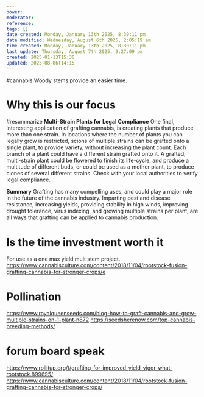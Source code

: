 ```yaml
---
power: 
moderator: 
reference: 
tags: []
date created: Monday, January 13th 2025, 8:30:11 pm
date modified: Wednesday, August 6th 2025, 2:05:19 am
time created: Monday, January 13th 2025, 8:30:11 pm
last update: Thursday, August 7th 2025, 9:27:09 pm
created: 2025-01-13T15:30
updated: 2025-08-06T14:15
---
```

#cannabis 
Woody stems provide an easier time.  
# Why this is our focus
#resummarize
**Multi-Strain Plants for Legal Compliance**
One final, interesting application of grafting cannabis, is creating plants that produce more than one strain. In locations where the number of plants you can legally grow is restricted, scions of multiple strains can be grafted onto a single plant, to provide variety, without increasing the plant count. Each branch of a plant could have a different strain grafted onto it. A grafted, multi-strain plant could be flowered to finish its life-cycle, and produce a multitude of different buds, or could be used as a mother plant, to produce clones of several different strains. Check with your local authorities to verify legal compliance.

**Summary**
Grafting has many compelling uses, and could play a major role in the future of the cannabis industry. Imparting pest and disease resistance, increasing yields, providing stability in high winds, improving drought tolerance, virus indexing, and growing multiple strains per plant, are all ways that grafting can be applied to cannabis production.
# Is the time investment worth it
For use as a one max yield mult stem project.
https://www.cannabisculture.com/content/2018/11/04/rootstock-fusion-grafting-cannabis-for-stronger-crops/e


# Pollination
https://www.royalqueenseeds.com/blog-how-to-graft-cannabis-and-grow-multiple-strains-on-1-plant-n872
https://seedsherenow.com/top-cannabis-breeding-methods/

# forum board speak
https://www.rollitup.org/t/grafting-for-improved-yield-vigor-what-rootstock.899695/
https://www.cannabisculture.com/content/2018/11/04/rootstock-fusion-grafting-cannabis-for-stronger-crops/

